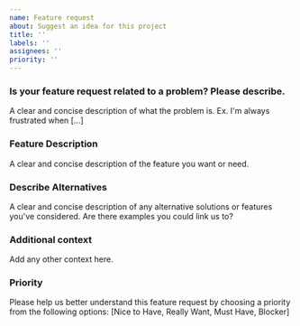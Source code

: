 ```yaml
---
name: Feature request
about: Suggest an idea for this project
title: ''
labels: ''
assignees: ''
priority: '' 
---
```


### Is your feature request related to a problem? Please describe.
A clear and concise description of what the problem is. Ex. I'm always frustrated when [...]

### Feature Description
A clear and concise description of the feature you want or need.

### Describe Alternatives
A clear and concise description of any alternative solutions or features you've considered. Are there examples you could link us to?

### Additional context
Add any other context here.

### Priority
Please help us better understand this feature request by choosing a priority from the following options: 
[Nice to Have, Really Want, Must Have, Blocker] 
